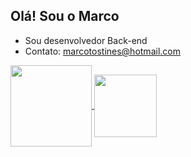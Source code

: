 ## Olá! Sou o Marco

- Sou desenvolvedor Back-end
- Contato: marcotostines@hotmail.com

<a href="https://github.com/Marco163b/github-readme-stats">
  <img height=130 align="center" src="https://github-readme-stats.vercel.app/api?username=Marco163b" />
</a>
<a href="https://wakatime.com/@Marco163b">
  <img height=100 align="center" src="https://github-readme-stats.vercel.app/api/wakatime?username=Marco163b&langs_count=5&hide=json,properties,stylus&custom_title=Most%20Used%20Languages&theme=transparent&range=all_time)](https://wakatime.com/@Marco163b&layout=compact&langs_count=8&card_width=320" />
</a>
